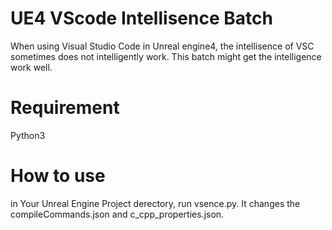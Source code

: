 # UE4 VScode Intellisence Batch

When using Visual Studio Code in Unreal engine4, the intellisence of VSC sometimes does not intelligently work. This batch might get the intelligence work well.

# Requirement
Python3
# How to use
in Your Unreal Engine Project derectory, run vsence.py.
It changes the compileCommands.json and c_cpp_properties.json.
